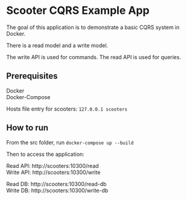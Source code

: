 # Scooter CQRS Example App

The goal of this application is to demonstrate a basic CQRS system in Docker.  

There is a read model and a write model.  

The write API is used for commands.  The read API is used for queries.  

## Prerequisites

Docker  
Docker-Compose  

Hosts file entry for scooters: `127.0.0.1 scooters`


## How to run

From the src folder, run `docker-compose up --build`  

Then to access the application:

Read API: http://scooters:10300/read  
Write API: http://scooters:10300/write  

Read DB: http://scooters:10300/read-db  
Write DB: http://scooters:10300/write-db  
